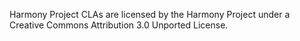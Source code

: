 Harmony Project CLAs are licensed by the Harmony Project under a Creative Commons Attribution 3.0 Unported License.

